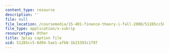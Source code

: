 ```yaml
---
content_type: resource
description: ''
file: null
file_location: /coursemedia/15-401-finance-theory-i-fall-2008/51285cc58d945ae1afb01b23393c1f97_tL7Lcl90Sc0.vtt
file_type: application/x-subrip
resourcetype: Other
title: 3play caption file
uid: 51285cc5-8d94-5ae1-afb0-1b23393c1f97
---
```

